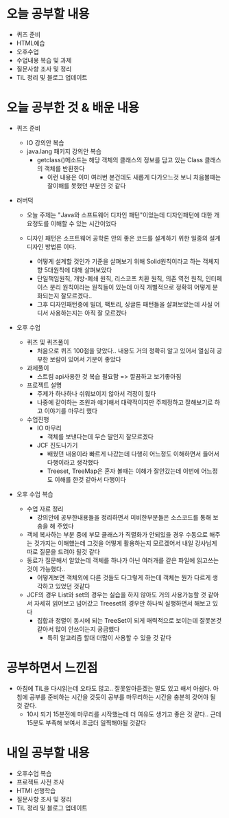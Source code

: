 # 오늘 공부할 내용

- 퀴즈 준비
- HTML예습
- 오후수업
- 수업내용 복습 및 과제
- 질문사항 조사 및 정리
- TiL 정리 및 블로그 업데이트

# 오늘 공부한 것 & 배운 내용

- 퀴즈 준비

  - IO 강의안 복습
  - java.lang 패키지 강의안 복습
    - getclass()메소드는 해당 객체의 클래스의 정보를 담고 있는 Class 클래스의 객체를 반환한다
      - 이런 내용은 이미 여러번 본건데도 새롭게 다가오느것 보니 처음볼때는 잘이해를 못했던 부분인 것 같다

- 러버덕

  - 오늘 주제는 "Java와 소프트웨어 디자인 패턴"이었는데 디자인패턴에 대한 개요정도를 이해할 수 있는 시간이었다

  - 디자인 패턴은 소프트웨어 공학론 안의 좋은 코드를 설계하기 위한 일종의 설계 디자인 방법론 이다.
    - 어떻게 설계할 것인가 기준을 살펴보기 위해 Solid원칙이라고 하는 객체지향 5대원칙에 대해 살펴보았다
    - 단일책임원칙, 개방-폐쇄 원칙, 리스코프 치환 원칙, 의존 역전 원칙, 인터페이스 분리 원칙이라는 원칙들이 있는데 아직 개별적으로 정확히 어떻게 분화되는지 잘모르겠다..
    - 그후 디자인패턴중에 빌더, 팩토리, 싱글톤 패턴들을 살펴보았는데 사실 어디서 사용하는지는 아직 잘 모르겠다

- 오후 수업

  - 퀴즈 및 퀴즈풀이
    - 처음으로 퀴즈 100점을 맞았다.. 내용도 거의 정확히 알고 있어서 열심히 공부한 보람이 있어서 기분이 좋았다
  - 과제풀이
    - 스트림 api사용한 것 복습 필요함 => 깔끔하고 보기좋아짐
  - 프로젝트 설명
    - 주제가 하나하나 쉬워보이지 않아서 걱정이 됬다
    - 나중에 같이하는 조원과 얘기해서 대략적이지만 주제정하고 잘해보기로 하고 이야기를 마무리 했다
  - 수업진행
    - IO 마무리
      - 객체를 보낸다는데 무슨 말인지 잘모르겠다
    - JCF 진도나가기
      - 배웠던 내용이라 빠르게 나갔는데 다행히 어느정도 이해하면서 들어서 다행이라고 생각했다
      - Treeset, TreeMap은 혼자 볼때는 이해가 잘안갔는데 이번에 어느정도 이해를 한것 같아서 다행이다

- 오후 수업 복습

  - 수업 자료 정리
    - 강의안에 공부한내용들을 정리하면서 미비한부분들은 소스코드를 통해 보충을 해 주었다
  - 객체 복사하는 부분 중에 부모 클래스가 직렬화가 안되있을 경우 수동으로 해주는 것가지는 이해했는데 그것을 어떻게 활용하는지 모르겠어서 내일 강사님게 따로 질문을 드려야 될것 같다
  - 동료가 질문해서 알았는데 객체를 하나가 아닌 여러개를 같은 파일에 읽고쓰는 것이 가능했다.. 
    - 어떻게보면 객체외에 다른 것들도 다그렇게 하는데 객체는 뭔가 다르게 생각하고 있었던 것같다
  - JCF의 경우 List와 set의 경우는 실습을 하지 않아도 거의 사용가능할 것 같아서 자세히 읽어보고 넘어갔고 Treeset의 경우만 하나씩 실행하면서 해보고 있다
    - 집합과 정렬이 동시에 되는 TreeSet이 되게 매력적으로 보이는데 잘못본것 같아서 많이 안쓰이는지 궁금했다
      - 특히 알고리즘 할대 더많이 사용할 수 있을 것 같다

  

# 공부하면서 느낀점

- 아침에 TiL을 다시읽는데 오타도 많고.. 잘못알아듣겠는 말도 있고 해서 아쉽다. 아침에 공부를 준비하는 시간을 갖듯이 공부를 마무리하는 시간을 충분히 갖어야 될 것 같다.
  - 10시 되기 15분전에 마무리를 시작했는데 더 여유도 생기고 좋은 것 같다.. 근데 15분도 부족해 보여서 조금더 일찍해야될 것같다

# 내일 공부할 내용

- 오후수업 복습
- 프로젝트 사전 조사
- HTMl 선행학습
- 질문사항 조사 및 정리
- TiL 정리 및 블로그 업데이트




















































